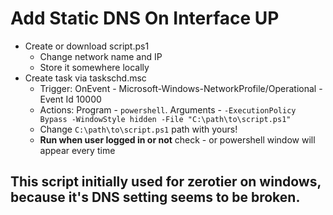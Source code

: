 # Add Static DNS On Interface UP

- Create or download script.ps1
  - Change network name and IP
  - Store it somewhere locally
- Create task via taskschd.msc
  - Trigger: OnEvent - Microsoft-Windows-NetworkProfile/Operational - Event Id 10000
  - Actions: Program - `powershell`. Arguments - `-ExecutionPolicy Bypass -WindowStyle hidden -File "C:\path\to\script.ps1"`
  - Change `C:\path\to\script.ps1` path with yours!
  - __Run when user logged in or not__ check - or powershell window will appear every time
 
## This script initially used for zerotier on windows, because it's DNS setting seems to be broken.
